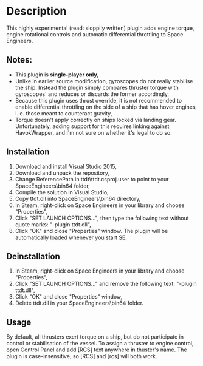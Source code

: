 # Description
This highly experimental (read: sloppily written) plugin adds engine torque, engine rotational controls 
and automatic differential throttling to Space Engineers.

## Notes:
* This plugin is **single-player only**,
* Unlike in earlier source modification, gyroscopes do not really stabilise the ship. Instead the plugin simply compares thruster torque with gyroscopes' 
  and reduces or discards the former accordingly,
* Because this plugin uses thrust override, it is not recommended to enable differential throttling on the side of a ship that has 
  hover engines, i. e. those meant to counteract gravity,
* Torque doesn't apply correctly on ships locked via landing gear. Unfortunately, adding support for this requires linking against HavokWrapper,
  and I'm not sure on whether it's legal to do so.
  
## Installation
1. Download and install Visual Studio 2015,
2. Download and unpack the repository,
3. Change ReferencePath in ttdt\ttdt.csproj.user to point to your SpaceEngineers\bin64 folder,
4. Compile the solution in Visual Studio,
5. Copy ttdt.dll into SpaceEngineers\bin64 directory,
6. In Steam, right-click on Space Engineers in your library and choose "Properties",
7. Click "SET LAUNCH OPTIONS...", then type the following text without quote marks:
   "-plugin ttdt.dll",
8. Click "OK" and close "Properties" window. The plugin will be automatically loaded whenever you start SE.

## Deinstallation
1. In Steam, right-click on Space Engineers in your library and choose "Properties",
2. Click "SET LAUNCH OPTIONS..." and remove the following text:
   "-plugin ttdt.dll",
3. Click "OK" and close "Properties" window,
4. Delete ttdt.dll in your SpaceEngineers\bin64 folder.

## Usage
By default, all thrusters exert torque on a ship, but do not participate in control or stabilisation of the vessel.
To assign a thruster to engine control, open Control Panel and add [RCS] text anywhere in thuster's name. 
The plugin is case-insensitive, so [RCS] and [rcs] will both work.
